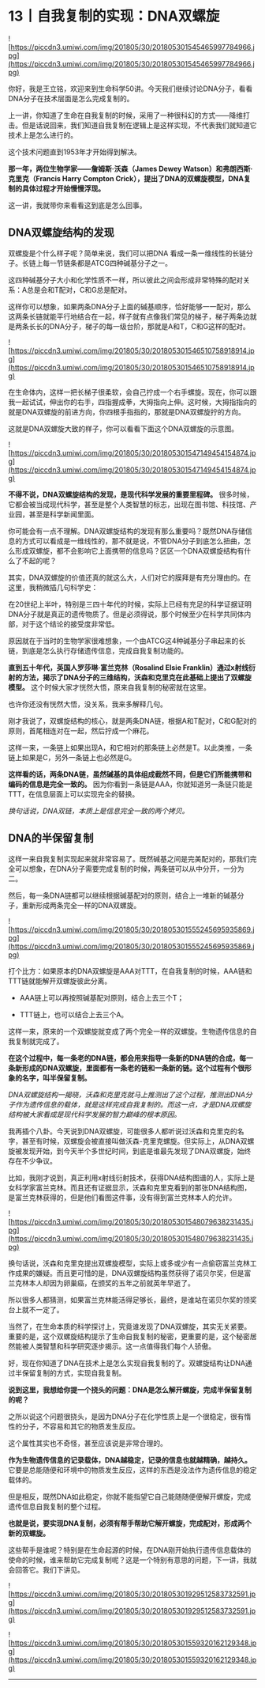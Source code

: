 # 13丨自我复制的实现：DNA双螺旋

![https://piccdn3.umiwi.com/img/201805/30/201805301545465997784966.jpg](https://piccdn3.umiwi.com/img/201805/30/201805301545465997784966.jpg)

你好，我是王立铭，欢迎来到生命科学50讲。今天我们继续讨论DNA分子，看看DNA分子在技术层面是怎么完成复制的。

上一讲，你知道了生命在自我复制的时候，采用了一种很科幻的方式——降维打击。但是话说回来，我们知道自我复制在逻辑上是这样实现，不代表我们就知道它技术上是怎么进行的。

这个技术问题直到1953年才开始得到解决。

 **那一年，两位生物学家——詹姆斯·沃森（James Dewey Watson）和弗朗西斯·克里克（Francis Harry Compton Crick），提出了DNA的双螺旋模型，DNA复制的具体过程才开始慢慢浮现。**

这一讲，我就带你来看看这到底是怎么回事。

## DNA双螺旋结构的发现

双螺旋是个什么样子呢？简单来说，我们可以把DNA 看成一条一维线性的长链分子。长链上每一节链条都是ATCG四种碱基分子之一。

这四种碱基分子大小和化学性质不一样，所以彼此之间会形成非常特殊的配对关系：A总是会和T配对，C和G总是配对。

这样你可以想象，如果两条DNA分子上面的碱基顺序，恰好能够一一配对，那么这两条长链就能平行地结合在一起，样子就有点像我们常见的梯子，梯子两条边就是两条长长的DNA分子，梯子的每一级台阶，那就是A和T，C和G这样的配对。

![https://piccdn3.umiwi.com/img/201805/30/201805301546510758918914.jpg](https://piccdn3.umiwi.com/img/201805/30/201805301546510758918914.jpg)

在生命体内，这样一把长梯子很柔软，会自己拧成一个右手螺旋。现在，你可以跟我一起试试，伸出你的右手，四指握成拳，大拇指向上伸。这时候，大拇指指向的就是DNA双螺旋的前进方向，你四根手指指的，那就是DNA双螺旋拧的方向。

这就是DNA双螺旋大致的样子，你可以看看下面这个DNA双螺旋的示意图。

![https://piccdn3.umiwi.com/img/201805/30/201805301547149454154874.jpg](https://piccdn3.umiwi.com/img/201805/30/201805301547149454154874.jpg)

 **不得不说，DNA双螺旋结构的发现，是现代科学发展的重要里程碑。** 很多时候，它都会被当成现代科学，甚至是整个人类智慧的标志，出现在图书馆、科技馆、产业园，甚至是科学新闻里面。

你可能会有一点不理解。DNA双螺旋结构的发现有那么重要吗？既然DNA存储信息的方式可以看成是一维线性的，那不就是说，不管DNA分子到底怎么扭曲，怎么形成双螺旋，都不会影响它上面携带的信息吗？区区一个DNA双螺旋结构有什么了不起的呢？

其实，DNA双螺旋的价值还真的就这么大，人们对它的膜拜是有充分理由的。在这里，我稍微插几句科学史：

在20世纪上半叶，特别是三四十年代的时候，实际上已经有充足的科学证据证明DNA分子就是真正的遗传物质了。但是必须得说，那个时候至少在科学共同体内部，对于这个结论的接受度非常低。

原因就在于当时的生物学家很难想象，一个由ATCG这4种碱基分子串起来的长链，到底是怎么执行存储遗传信息，完成自我复制功能的。

 **直到五十年代，英国人罗莎琳·富兰克林（Rosalind Elsie Franklin）通过x射线衍射的方法，揭示了DNA分子的三维结构，沃森和克里克在此基础上提出了双螺旋模型。** 这个时候大家才恍然大悟，原来自我复制的秘密就在这里。

也许你还没有恍然大悟，没关系，我来多解释几句。

刚才我说了，双螺旋结构的核心，就是两条DNA链，根据A和T配对，C和G配对的原则，首尾相连对在一起，然后拧成一个麻花。

这样一来，一条链上如果出现A，和它相对的那条链上必然是T。以此类推，一条链上如果是C，另外一条链上也必然是G。

 **这样看的话，两条DNA链，虽然碱基的具体组成截然不同，但是它们所能携带和编码的信息是完全一致的。** 因为你看到一条链是AAA，你就知道另一条链只能是TTT，在信息层面上可以实现完全的替换。

 *换句话说，DNA双链，本质上是信息完全一致的两个拷贝。*

## DNA的半保留复制

这样一来自我复制实现起来就非常容易了。既然碱基之间是完美配对的，那我们完全可以想象，在DNA分子需要完成复制的时候，两条链可以从中分开，一分为二。

然后，每一条DNA链都可以继续根据碱基配对的原则，结合上一堆新的碱基分子，重新形成两条完全一样的DNA双螺旋。

![https://piccdn3.umiwi.com/img/201805/30/201805301555245695935869.jpg](https://piccdn3.umiwi.com/img/201805/30/201805301555245695935869.jpg)

打个比方：如果原本的DNA双螺旋是AAA对TTT，在自我复制的时候，AAA链和TTT链就能解开双螺旋彼此分离。

* AAA链上可以再按照碱基配对原则，结合上去三个T；

* TTT链上，也可以结合上去三个A。

这样一来，原来的一个双螺旋就变成了两个完全一样的双螺旋。生物遗传信息的自我复制就完成了。

 **在这个过程中，每一条老的DNA链，都会用来指导一条新的DNA链的合成，每一条新形成的DNA双螺旋，里面都有一条老的链和一条新的链。这个过程有个很形象的名字，叫半保留复制。**

 *DNA双螺旋结构一揭晓，沃森和克里克就马上推测出了这个过程，推测出DNA分子作为遗传信息的载体，就是这样完成自我复制的。而这一点，才是DNA双螺旋结构被大家看成是现代科学发展的智力巅峰的根本原因。*

我再插个八卦。今天说到DNA双螺旋，可能很多人都听说过沃森和克里克的名字，甚至有时候，双螺旋会被直接叫做沃森-克里克螺旋。但实际上，从DNA双螺旋被发现开始，到今天半个多世纪时间，到底是谁最先发现了DNA双螺旋，始终存在不少争议。

比如，我刚才说到，真正利用x射线衍射技术，获得DNA结构图谱的人，实际上是女科学家富兰克林。而且还有证据显示，沃森和克里克看到的那张DNA结构图，是富兰克林获得的，但是他们看图这件事，没有得到富兰克林本人的允许。

![https://piccdn3.umiwi.com/img/201805/30/201805301548079638231435.jpg](https://piccdn3.umiwi.com/img/201805/30/201805301548079638231435.jpg)

换句话说，沃森和克里克提出双螺旋模型，实际上或多或少有一点偷窃富兰克林工作成果的嫌疑。而且更可惜的是，DNA双螺旋结构虽然获得了诺贝尔奖，但是富兰克林本人却因为卵巢癌，在颁奖的五年之前就英年早逝了。

所以很多人都猜测，如果富兰克林能活得足够长，最终，是谁站在诺贝尔奖的领奖台上就不一定了。

当然了，在生命本质的科学探讨上，究竟谁发现了DNA双螺旋，其实无关紧要。重要的是，这个双螺旋结构提示了生命自我复制的秘密，更重要的是，这个秘密居然能被人类智慧和科学研究逐步揭示。这一点值得我们每个人骄傲。

好，现在你知道了DNA在技术上是怎么实现自我复制的了。双螺旋结构让DNA通过半保留复制的方式，实现自我复制。

 **说到这里，我想给你提一个挠头的问题：DNA是怎么解开螺旋，完成半保留复制的呢？**

之所以说这个问题很挠头，是因为DNA分子在化学性质上是一个很稳定，很有惰性的分子，不容易和其它的物质发生反应。

这个属性其实也不奇怪，甚至应该说是非常合理的。

 **作为生物遗传信息的记录载体，DNA越稳定，记录的信息也就越精确，越持久。** 它要是总能随便和环境中的物质发生反应，这样的东西是没法作为遗传信息的稳定载体的。

但是相反，既然DNA如此稳定，你就不能指望它自己能随随便便解开螺旋，完成遗传信息自我复制的整个过程。

 **也就是说，要实现DNA复制，必须有帮手帮助它解开螺旋，完成配对，形成两个新的双螺旋。**

这些帮手是谁呢？特别是在生命起源的时候，在DNA刚开始执行遗传信息载体的使命的时候，谁来帮助它完成复制呢？这是一个特别有意思的问题，下一讲，我就会回答它。我们下讲见。

![https://piccdn3.umiwi.com/img/201805/30/201805301929512583732591.jpg](https://piccdn3.umiwi.com/img/201805/30/201805301929512583732591.jpg)

![https://piccdn3.umiwi.com/img/201805/30/201805301559320162129348.jpg](https://piccdn3.umiwi.com/img/201805/30/201805301559320162129348.jpg)

---
